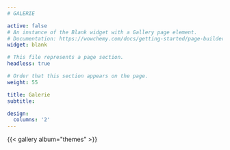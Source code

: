 ```yaml
---
# GALERIE

active: false
# An instance of the Blank widget with a Gallery page element.
# Documentation: https://wowchemy.com/docs/getting-started/page-builder/
widget: blank

# This file represents a page section.
headless: true

# Order that this section appears on the page.
weight: 55

title: Galerie
subtitle:

design:
  columns: '2'
---
```


{{< gallery album="themes" >}}
